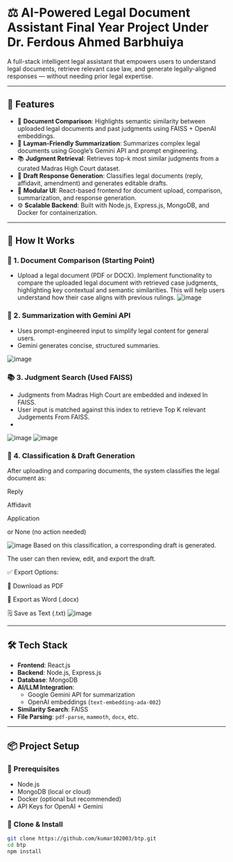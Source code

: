 # ⚖️ AI-Powered Legal Document Assistant Final Year Project Under Dr. Ferdous Ahmed Barbhuiya

A full-stack intelligent legal assistant that empowers users to understand legal documents, retrieve relevant case law, and generate legally-aligned responses — without needing prior legal expertise.

---

## 🌟 Features

- 📑 **Document Comparison**: Highlights semantic similarity between uploaded legal documents and past judgments using FAISS + OpenAI embeddings.
- 🧠 **Layman-Friendly Summarization**: Summarizes complex legal documents using Google’s Gemini API and prompt engineering.
- 📚 **Judgment Retrieval**: Retrieves top-k most similar judgments from a curated Madras High Court dataset.
- 📝 **Draft Response Generation**: Classifies legal documents (reply, affidavit, amendment) and generates editable drafts.
- 🎯 **Modular UI**: React-based frontend for document upload, comparison, summarization, and response generation.
- ⚙️ **Scalable Backend**: Built with Node.js, Express.js, MongoDB, and Docker for containerization.

---

## 🧠 How It Works

### 🔁 1. Document Comparison (Starting Point)
- Upload a legal document (PDF or DOCX).
Implement functionality to compare the uploaded legal
document with retrieved case judgments, highlighting key contextual and semantic similarities.
This will help users understand how their case aligns with previous rulings.
  ![image](https://github.com/user-attachments/assets/2812e49c-cd7e-4d05-8baa-3af2e3466824)


### 🧠 2. Summarization with Gemini API
- Uses prompt-engineered input to simplify legal content for general users.
- Gemini generates concise, structured summaries.

![image](https://github.com/user-attachments/assets/9e671041-29a7-467a-bbcc-341a478f3089)

### 📚 3. Judgment Search (Used FAISS) 
- Judgments from Madras High Court are embedded and indexed In FAISS.
- User input is matched against this index to retrieve Top K relevant Judgements From FAISS.
- 
![image](https://github.com/user-attachments/assets/f2d04a0a-e5d9-4f3b-9429-ee8d20332fb0)
![image](https://github.com/user-attachments/assets/243c63a3-f0ee-4731-8caa-c48c20b76edf)


### 🧾 4. Classification & Draft Generation
After uploading and comparing documents, the system classifies the legal document as:

Reply

Affidavit

Application

or None (no action needed)


![image](https://github.com/user-attachments/assets/21d5501c-8cc7-4e9a-badd-c1ba5bd58d18)
Based on this classification, a corresponding draft is generated.

The user can then review, edit, and export the draft.

✅ Export Options:

📄 Download as PDF

📝 Export as Word (.docx)

🗒️ Save as Text (.txt)
![image](https://github.com/user-attachments/assets/5c44faeb-9d86-4b61-a47a-1b8bf1e3b7ca)


---



## 🛠️ Tech Stack

- **Frontend**: React.js
- **Backend**: Node.js, Express.js
- **Database**: MongoDB
- **AI/LLM Integration**:
  - Google Gemini API for summarization
  - OpenAI embeddings (`text-embedding-ada-002`)
- **Similarity Search**: FAISS
- **File Parsing**: `pdf-parse`, `mammoth`, `docx`, etc.

---

## 📦 Project Setup

### 🔧 Prerequisites

- Node.js
- MongoDB (local or cloud)
- Docker (optional but recommended)
- API Keys for OpenAI + Gemini

### 📁 Clone & Install

```bash
git clone https://github.com/kumar102003/btp.git
cd btp
npm install
